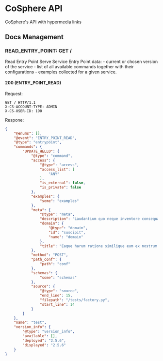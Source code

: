 
# CoSphere API
CoSphere's API with hypermedia links
## Docs Management
### READ_ENTRY_POINT: GET /
Read Entry Point 
Serve Service Entry Point data: - current or chosen version of the service - list of all available commands together with their configurations - examples collected for a given service.
#### 200 (ENTRY_POINT_READ)
Request:
```http
GET / HTTP/1.1
X-CS-ACCOUNT-TYPE: ADMIN
X-CS-USER-ID: 190
```
Respone:
```json
{
    "@enums": [],
    "@event": "ENTRY_POINT_READ",
    "@type": "entrypoint",
    "commands": {
        "UPDATE_HELLO": {
            "@type": "command",
            "access": {
                "@type": "access",
                "access_list": [
                    "ANY"
                ],
                "is_external": false,
                "is_private": false
            },
            "examples": {
                "some": "examples"
            },
            "meta": {
                "@type": "meta",
                "description": "Laudantium quo neque inventore consequatur voluptate.",
                "domain": {
                    "@type": "domain",
                    "id": "suscipit",
                    "name": "domain"
                },
                "title": "Eaque harum ratione similique eum ex nostrum."
            },
            "method": "POST",
            "path_conf": {
                "path": "conf"
            },
            "schemas": {
                "some": "schemas"
            },
            "source": {
                "@type": "source",
                "end_line": 15,
                "filepath": "/tests/factory.py",
                "start_line": 14
            }
        }
    },
    "name": "test",
    "version_info": {
        "@type": "version_info",
        "available": [],
        "deployed": "2.5.6",
        "displayed": "2.5.6"
    }
}
```
